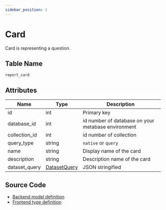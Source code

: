 ```yaml
---
sidebar_position: 1
---
```


# Card

Card is representing a question.

## Table Name

`report_card`

## Attributes

Name|Type|Description
--|--|--
id | int | Primary key
database_id | int | id number of database on your metabase environment
collection_id | int | id number of collection
query_type | string | `native` or `query`
name | string | Display name of the card
description | string | Description name of the card
dataset_query | [DatasetQuery](/data-structures/dataset-query) | JSON stringified

## Source Code

- [Backend model definition](https://github.com/metabase/metabase/blob/v0.38.3/src/metabase/models/card.clj)
- [Frontend type definition](https://github.com/metabase/metabase/blob/v0.38.3/frontend/src/metabase-types/types/Card.js)
